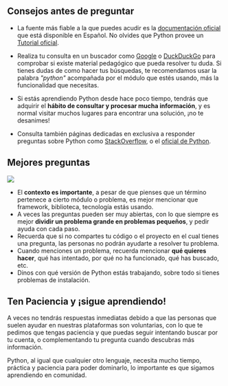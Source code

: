 ## Consejos antes de preguntar

* La fuente más fiable a la que puedes acudir es la
  <a href="https://docs.python.org/es/3/">documentación oficial</a> que está
  disponible en Español. No olvides que Python provee un <a
  href="https://docs.python.org/es/3/tutorial/index.html">Tutorial
  oficial</a>.

* Realiza tu consulta en un buscador como
  <a href="https://google.com">Google</a> o
  <a href="https://duckduckgo.com">DuckDuckGo</a> para
  comprobar si existe material pedagógico que pueda resolver tu
  duda. Si tienes dudas de como hacer tus búsquedas, te recomendamos
  usar la palabra <i>"python"</i> acompañada por el módulo que estés usando,
  más la funcionalidad que necesitas.

* Si estás aprendiendo Python desde hace poco tiempo,
  tendrás que adquirir el <b>hábito de consultar y procesar mucha
  información</b>, y es normal visitar muchos lugares para encontrar
  una solución, ¡no te desanimes!

* Consulta también páginas dedicadas en exclusiva a responder preguntas
  sobre Python como <a href="https://stackoverflow.com">StackOverflow</a>,
  o el <a href="https://discuss.python.org">oficial de Python</a>.

## Mejores preguntas

<div class="container p-5">
  <div class="row d-flex align-items-center justify-content-center">
    <div class="col-3 col-md-4">
    <img class="img-fluid img-style"
    src="assets/img/recursos/mejores_preguntas.png" />
    </div>
    <div class="col-6 col-md-8">
      <ul>
        <li>
          El <b>contexto es importante</b>, a pesar de que pienses que un término
          pertenece a cierto módulo o problema, es mejor mencionar que
          framework, biblioteca, tecnología estás usando.
        </li>
        <li>
          A veces las preguntas pueden ser muy abiertas, con lo que siempre
          es mejor <b>dividir un problema grande en problemas pequeños</b>, y pedir
          ayuda con cada paso.
        </li>
        <li>
          Recuerda que si no compartes tu código o el proyecto en el cual
          tienes una pregunta, las personas no podrán ayudarte a resolver
          tu problema.
        </li>
        <li>
          Cuando menciones un problema, recuerda mencionar <b>qué quieres hacer</b>,
          qué has intentado, por qué no ha funcionado, qué has buscado, etc.
        </li>
        <li>
          Dinos con qué versión de Python estás trabajando, sobre todo si
          tienes problemas de instalación.
        </li>
      </ul>
    </div>
  </div>
</div>

## Ten Paciencia y ¡sigue aprendiendo!

A veces no tendrás respuestas inmediatas debido a que las personas que
suelen ayudar en nuestras plataformas son voluntarias, con lo que te pedimos
que tengas paciencia y que puedas seguir intentando buscar por tu cuenta,
o complementando tu pregunta cuando descubras más información.

Python, al igual que cualquier otro lenguaje, necesita mucho tiempo, práctica
y paciencia para poder dominarlo, lo importante es que sigamos aprendiendo
en comunidad.

